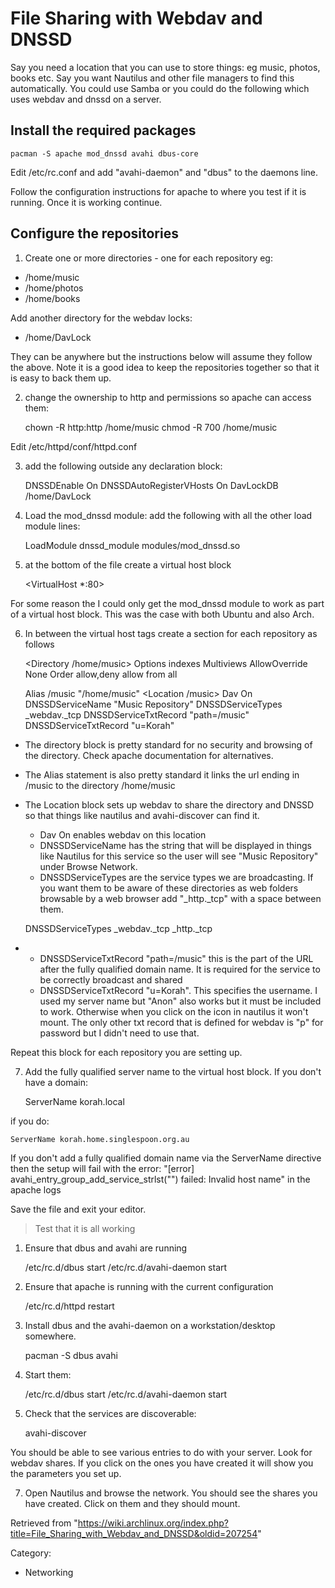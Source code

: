 File Sharing with Webdav and DNSSD
==================================

Say you need a location that you can use to store things: eg music,
photos, books etc. Say you want Nautilus and other file managers to find
this automatically. You could use Samba or you could do the following
which uses webdav and dnssd on a server.

Install the required packages
-----------------------------

    pacman -S apache mod_dnssd avahi dbus-core

Edit /etc/rc.conf and add "avahi-daemon" and "dbus" to the daemons line.

Follow the configuration instructions for apache to where you test if it
is running. Once it is working continue.

Configure the repositories
--------------------------

1) Create one or more directories - one for each repository eg:

-   /home/music
-   /home/photos
-   /home/books

Add another directory for the webdav locks:

-   /home/DavLock

They can be anywhere but the instructions below will assume they follow
the above. Note it is a good idea to keep the repositories together so
that it is easy to back them up.

2) change the ownership to http and permissions so apache can access
them:

    chown -R http:http /home/music
    chmod -R 700 /home/music

Edit /etc/httpd/conf/httpd.conf

3) add the following outside any declaration block:

    DNSSDEnable On
    DNSSDAutoRegisterVHosts On
    DavLockDB /home/DavLock

4) Load the mod_dnssd module: add the following with all the other load
module lines:

    LoadModule dnssd_module modules/mod_dnssd.so

5) at the bottom of the file create a virtual host block

    <VirtualHost *:80>

  

    </VirtualHost>

For some reason the I could only get the mod_dnssd module to work as
part of a virtual host block. This was the case with both Ubuntu and
also Arch.

6) In between the virtual host tags create a section for each repository
as follows

    <Directory /home/music>
      Options indexes Multiviews
      AllowOverride None
      Order allow,deny
      allow from all
    </Directory>

    Alias /music "/home/music"
    <Location /music>
      Dav On
      DNSSDServiceName "Music Repository"
      DNSSDServiceTypes _webdav._tcp
      DNSSDServiceTxtRecord "path=/music"
      DNSSDServiceTxtRecord "u=Korah"
    </Location>

-   The directory block is pretty standard for no security and browsing
    of the directory. Check apache documentation for alternatives.
-   The Alias statement is also pretty standard it links the url ending
    in /music to the directory /home/music
-   The Location block sets up webdav to share the directory and DNSSD
    so that things like nautilus and avahi-discover can find it.
    -   Dav On enables webdav on this location
    -   DNSSDServiceName has the string that will be displayed in things
        like Nautilus for this service so the user will see "Music
        Repository" under Browse Network.
    -   DNSSDServiceTypes are the service types we are broadcasting. If
        you want them to be aware of these directories as web folders
        browsable by a web browser add "_http._tcp" with a space between
        them.

    DNSSDServiceTypes _webdav._tcp _http._tcp

-   -   DNSSDServiceTxtRecord "path=/music" this is the part of the URL
        after the fully qualified domain name. It is required for the
        service to be correctly broadcast and shared
    -   DNSSDServiceTxtRecord "u=Korah". This specifies the username. I
        used my server name but "Anon" also works but it must be
        included to work. Otherwise when you click on the icon in
        nautilus it won't mount. The only other txt record that is
        defined for webdav is "p" for password but I didn't need to use
        that.

Repeat this block for each repository you are setting up.

7) Add the fully qualified server name to the virtual host block. If you
don't have a domain:

    ServerName korah.local

if you do:

    ServerName korah.home.singlespoon.org.au

If you don't add a fully qualified domain name via the ServerName
directive then the setup will fail with the error: "[error]
avahi_entry_group_add_service_strlst("<service name>") failed: Invalid
host name" in the apache logs

Save the file and exit your editor.

> Test that it is all working

1) Ensure that dbus and avahi are running

    /etc/rc.d/dbus start
    /etc/rc.d/avahi-daemon start

2) Ensure that apache is running with the current configuration

    /etc/rc.d/httpd restart

3) Install dbus and the avahi-daemon on a workstation/desktop somewhere.

    pacman -S dbus avahi

4) Start them:

    /etc/rc.d/dbus start
    /etc/rc.d/avahi-daemon start

5) Check that the services are discoverable:

    avahi-discover

You should be able to see various entries to do with your server. Look
for webdav shares. If you click on the ones you have created it will
show you the parameters you set up.

7) Open Nautilus and browse the network. You should see the shares you
have created. Click on them and they should mount.

Retrieved from
"https://wiki.archlinux.org/index.php?title=File_Sharing_with_Webdav_and_DNSSD&oldid=207254"

Category:

-   Networking
